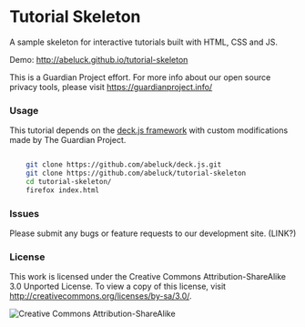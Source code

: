 # Tutorial Skeleton

A sample skeleton for interactive tutorials built with HTML, CSS and JS.

Demo: http://abeluck.github.io/tutorial-skeleton

This is a Guardian Project effort. For more info about our open source privacy
tools, please visit https://guardianproject.info/

### Usage

This tutorial depends on the [deck.js
framework](http://imakewebthings.com/deck.js/) with custom modifications made
by The Guardian Project.

```bash

    git clone https://github.com/abeluck/deck.js.git
    git clone https://github.com/abeluck/tutorial-skeleton
    cd tutorial-skeleton/
    firefox index.html
```

### Issues

Please submit any bugs or feature requests to our development site. (LINK?)

### License

This work is licensed under the Creative Commons Attribution-ShareAlike 3.0
Unported License. To view a copy of this license, visit
http://creativecommons.org/licenses/by-sa/3.0/.

![Creative Commons Attribution-ShareAlike](https://i.creativecommons.org/l/by-sa/3.0/88x31.png)
